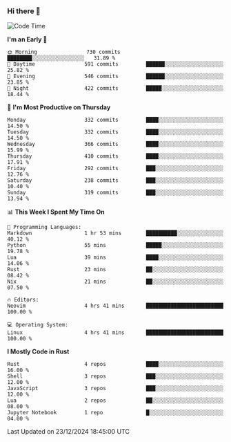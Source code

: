 ### Hi there 👋
<!--START_SECTION:waka-->
![Code Time](http://img.shields.io/badge/Code%20Time-360%20hrs%207%20mins-blue)

**I'm an Early 🐤** 

```text
🌞 Morning                730 commits         ████████░░░░░░░░░░░░░░░░░   31.89 % 
🌆 Daytime                591 commits         ██████░░░░░░░░░░░░░░░░░░░   25.82 % 
🌃 Evening                546 commits         ██████░░░░░░░░░░░░░░░░░░░   23.85 % 
🌙 Night                  422 commits         █████░░░░░░░░░░░░░░░░░░░░   18.44 % 
```
📅 **I'm Most Productive on Thursday** 

```text
Monday                   332 commits         ████░░░░░░░░░░░░░░░░░░░░░   14.50 % 
Tuesday                  332 commits         ████░░░░░░░░░░░░░░░░░░░░░   14.50 % 
Wednesday                366 commits         ████░░░░░░░░░░░░░░░░░░░░░   15.99 % 
Thursday                 410 commits         ████░░░░░░░░░░░░░░░░░░░░░   17.91 % 
Friday                   292 commits         ███░░░░░░░░░░░░░░░░░░░░░░   12.76 % 
Saturday                 238 commits         ███░░░░░░░░░░░░░░░░░░░░░░   10.40 % 
Sunday                   319 commits         ███░░░░░░░░░░░░░░░░░░░░░░   13.94 % 
```


📊 **This Week I Spent My Time On** 

```text
💬 Programming Languages: 
Markdown                 1 hr 53 mins        ██████████░░░░░░░░░░░░░░░   40.12 % 
Python                   55 mins             █████░░░░░░░░░░░░░░░░░░░░   19.78 % 
Lua                      39 mins             ████░░░░░░░░░░░░░░░░░░░░░   14.06 % 
Rust                     23 mins             ██░░░░░░░░░░░░░░░░░░░░░░░   08.42 % 
Nix                      21 mins             ██░░░░░░░░░░░░░░░░░░░░░░░   07.50 % 

🔥 Editors: 
Neovim                   4 hrs 41 mins       █████████████████████████   100.00 % 

💻 Operating System: 
Linux                    4 hrs 41 mins       █████████████████████████   100.00 % 
```

**I Mostly Code in Rust** 

```text
Rust                     4 repos             ████░░░░░░░░░░░░░░░░░░░░░   16.00 % 
Shell                    3 repos             ███░░░░░░░░░░░░░░░░░░░░░░   12.00 % 
JavaScript               3 repos             ███░░░░░░░░░░░░░░░░░░░░░░   12.00 % 
Lua                      2 repos             ██░░░░░░░░░░░░░░░░░░░░░░░   08.00 % 
Jupyter Notebook         1 repo              █░░░░░░░░░░░░░░░░░░░░░░░░   04.00 % 
```




 Last Updated on 23/12/2024 18:45:00 UTC
<!--END_SECTION:waka-->

<!--
**YoganshSharma/YoganshSharma** is a ✨ _special_ ✨ repository because its `README.md` (this file) appears on your GitHub profile.

Here are some ideas to get you started:

- 🔭 I’m currently working on ...
- 🌱 I’m currently learning ...
- 👯 I’m looking to collaborate on ...
- 🤔 I’m looking for help with ...
- 💬 Ask me about ...
- 📫 How to reach me: ...
- 😄 Pronouns: ...
- ⚡ Fun fact: ...
-->
